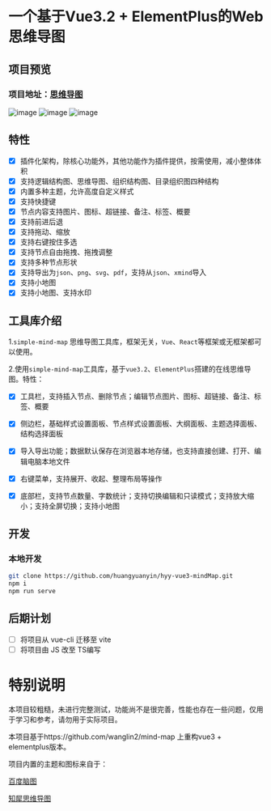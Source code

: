 # 一个基于Vue3.2 + ElementPlus的Web思维导图

## 项目预览
### 项目地址：[思维导图](http://101.42.8.58/mindMap/#/)
![image](https://user-images.githubusercontent.com/42410679/219315595-5b948055-ebe9-45c0-a2ab-e640d4a09feb.png)
![image](https://user-images.githubusercontent.com/42410679/208390826-60ded4ce-ad48-46da-ab84-c66c3ef29885.png)
![image](https://user-images.githubusercontent.com/42410679/208390888-401d8c91-f76b-4c3b-a095-24daccae8404.png)



## 特性

- [x] 插件化架构，除核心功能外，其他功能作为插件提供，按需使用，减小整体体积
- [x] 支持逻辑结构图、思维导图、组织结构图、目录组织图四种结构
- [x] 内置多种主题，允许高度自定义样式
- [x] 支持快捷键
- [x] 节点内容支持图片、图标、超链接、备注、标签、概要
- [x] 支持前进后退
- [x] 支持拖动、缩放
- [x] 支持右键按住多选
- [x] 支持节点自由拖拽、拖拽调整
- [x] 支持多种节点形状
- [x] 支持导出为`json`、`png`、`svg`、`pdf`，支持从`json`、`xmind`导入
- [x] 支持小地图
- [x] 支持小地图、支持水印

## 工具库介绍
1.`simple-mind-map`
思维导图工具库，框架无关，`Vue`、`React`等框架或无框架都可以使用。

2.使用`simple-mind-map`工具库，基于`vue3.2`、`ElementPlus`搭建的在线思维导图。特性：

- [x] 工具栏，支持插入节点、删除节点；编辑节点图片、图标、超链接、备注、标签、概要

- [x] 侧边栏，基础样式设置面板、节点样式设置面板、大纲面板、主题选择面板、结构选择面板

- [x] 导入导出功能；数据默认保存在浏览器本地存储，也支持直接创建、打开、编辑电脑本地文件

- [x] 右键菜单，支持展开、收起、整理布局等操作

- [x] 底部栏，支持节点数量、字数统计；支持切换编辑和只读模式；支持放大缩小；支持全屏切换；支持小地图

## 开发

### 本地开发
```bash
git clone https://github.com/huangyuanyin/hyy-vue3-mindMap.git
npm i
npm run serve
```

## 后期计划
- [ ] 将项目从 vue-cli 迁移至 vite
- [ ] 将项目由 JS 改至 TS编写

# 特别说明

本项目较粗糙，未进行完整测试，功能尚不是很完善，性能也存在一些问题，仅用于学习和参考，请勿用于实际项目。

本项目基于https://github.com/wanglin2/mind-map 上重构vue3 + elementplus版本。

项目内置的主题和图标来自于：

[百度脑图](https://naotu.baidu.com/)

[知犀思维导图](https://www.zhixi.com/)
